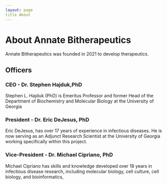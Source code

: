```yaml
---
layout: page
title About
---
```


# About Annate Bitherapeutics
Annate Bitherapeutics was founded in 2021 to develop therapeutics.

## Officers

### CEO - Dr. Stephen Hajduk,PhD
Stephen L. Hajduk (PhD) is Emeritus Professor and former Head of the Department of Biochemistry and Molecular Biology at the University of Georgia

### President - Dr. Eric DeJesus, PhD
Eric DeJesus, has over 17 years of experience in infectious diseases. He is now serving as an Adjunct Research Scientist at the University of Georgia working specifically within this project.

### Vice-President - Dr. Michael Cipriano, PhD
Michael Cipriano has skills and knowledge developed over 18 years in infectious disease research, including molecular biology, cell culture, cell biology, and bioinformatics, 

